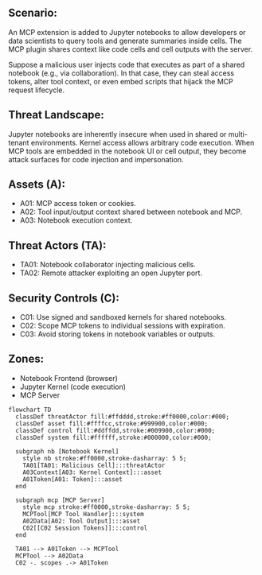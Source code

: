 ## Scenario:
An MCP extension is added to Jupyter notebooks to allow developers or data scientists to query tools and generate summaries inside cells. The MCP plugin shares context like code cells and cell outputs with the server.

Suppose a malicious user injects code that executes as part of a shared notebook (e.g., via collaboration). In that case, they can steal access tokens, alter tool context, or even embed scripts that hijack the MCP request lifecycle.

## Threat Landscape:
Jupyter notebooks are inherently insecure when used in shared or multi-tenant environments. Kernel access allows arbitrary code execution. When MCP tools are embedded in the notebook UI or cell output, they become attack surfaces for code injection and impersonation.

## Assets (A):
* A01: MCP access token or cookies.
* A02: Tool input/output context shared between notebook and MCP.
* A03: Notebook execution context.

## Threat Actors (TA):
* TA01: Notebook collaborator injecting malicious cells.
* TA02: Remote attacker exploiting an open Jupyter port.

## Security Controls (C):
* C01: Use signed and sandboxed kernels for shared notebooks.
* C02: Scope MCP tokens to individual sessions with expiration.
* C03: Avoid storing tokens in notebook variables or outputs.

## Zones:
* Notebook Frontend (browser)
* Jupyter Kernel (code execution)
* MCP Server

```mermaid
flowchart TD
  classDef threatActor fill:#ffdddd,stroke:#ff0000,color:#000;
  classDef asset fill:#ffffcc,stroke:#999900,color:#000;
  classDef control fill:#ddffdd,stroke:#009900,color:#000;
  classDef system fill:#ffffff,stroke:#000000,color:#000;

  subgraph nb [Notebook Kernel]
    style nb stroke:#ff0000,stroke-dasharray: 5 5;
    TA01[TA01: Malicious Cell]:::threatActor
    A03Context[A03: Kernel Context]:::asset
    A01Token[A01: Token]:::asset
  end

  subgraph mcp [MCP Server]
    style mcp stroke:#ff0000,stroke-dasharray: 5 5;
    MCPTool[MCP Tool Handler]:::system
    A02Data[A02: Tool Output]:::asset
    C02[[C02 Session Tokens]]:::control
  end

  TA01 --> A01Token --> MCPTool
  MCPTool --> A02Data
  C02 -. scopes .-> A01Token
```